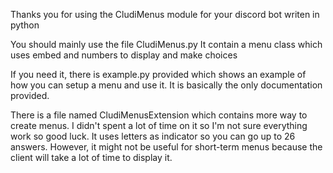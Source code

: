 Thanks you for using the CludiMenus module for your discord bot writen in python

You should mainly use the file CludiMenus.py
It contain a menu class which uses embed and numbers to display and make choices

If you need it, there is example.py provided which shows an example of how you can setup a menu and use it.
It is basically the only documentation provided.

There is a file named CludiMenusExtension which contains more way to create menus.
I didn't spent a lot of time on it so I'm not sure everything work so good luck.
It uses letters as indicator so you can go up to 26 answers.
However, it might not be useful for short-term menus because the client will take a lot of time to display it. 
